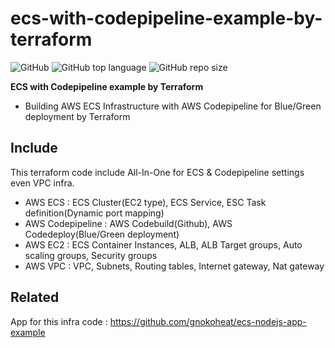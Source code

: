 # ecs-with-codepipeline-example-by-terraform
![GitHub](https://img.shields.io/github/license/gnokoheat/ecs-with-codepipeline-example-by-terraform) ![GitHub top language](https://img.shields.io/github/languages/top/gnokoheat/ecs-with-codepipeline-example-by-terraform) ![GitHub repo size](https://img.shields.io/github/repo-size/gnokoheat/ecs-with-codepipeline-example-by-terraform)

**ECS with Codepipeline example by Terraform**

- Building AWS ECS Infrastructure with AWS Codepipeline for Blue/Green deployment by Terraform

## Include
This terraform code include All-In-One for ECS & Codepipeline settings even VPC infra.

- AWS ECS : ECS Cluster(EC2 type), ECS Service, ESC Task definition(Dynamic port mapping)
- AWS Codepipeline : AWS Codebuild(Github), AWS Codedeploy(Blue/Green deployment)
- AWS EC2 : ECS Container Instances, ALB, ALB Target groups, Auto scaling groups, Security groups
- AWS VPC : VPC, Subnets, Routing tables, Internet gateway, Nat gateway

## Related

App for this infra code : https://github.com/gnokoheat/ecs-nodejs-app-example
